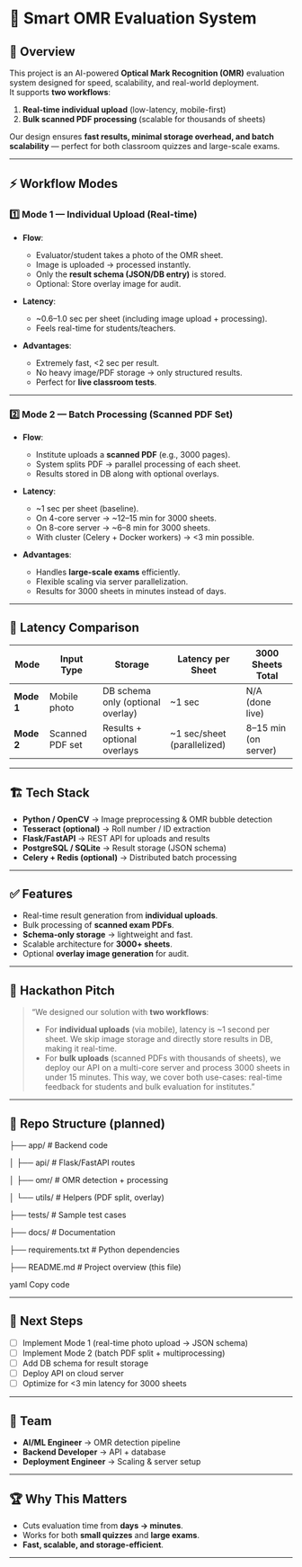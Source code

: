 # 📄 Smart OMR Evaluation System

## 🚀 Overview
This project is an AI-powered **Optical Mark Recognition (OMR)** evaluation system designed for speed, scalability, and real-world deployment.  
It supports **two workflows**:  
1. **Real-time individual upload** (low-latency, mobile-first)  
2. **Bulk scanned PDF processing** (scalable for thousands of sheets)  

Our design ensures **fast results, minimal storage overhead, and batch scalability** — perfect for both classroom quizzes and large-scale exams.

---

## ⚡ Workflow Modes

### 1️⃣ Mode 1 — **Individual Upload (Real-time)**
- **Flow**:
  - Evaluator/student takes a photo of the OMR sheet.
  - Image is uploaded → processed instantly.
  - Only the **result schema (JSON/DB entry)** is stored.
  - Optional: Store overlay image for audit.

- **Latency**:
  - ~0.6–1.0 sec per sheet (including image upload + processing).
  - Feels real-time for students/teachers.

- **Advantages**:
  - Extremely fast, <2 sec per result.
  - No heavy image/PDF storage → only structured results.
  - Perfect for **live classroom tests**.

---

### 2️⃣ Mode 2 — **Batch Processing (Scanned PDF Set)**
- **Flow**:
  - Institute uploads a **scanned PDF** (e.g., 3000 pages).
  - System splits PDF → parallel processing of each sheet.
  - Results stored in DB along with optional overlays.

- **Latency**:
  - ~1 sec per sheet (baseline).
  - On 4-core server → ~12–15 min for 3000 sheets.
  - On 8-core server → ~6–8 min for 3000 sheets.
  - With cluster (Celery + Docker workers) → <3 min possible.

- **Advantages**:
  - Handles **large-scale exams** efficiently.
  - Flexible scaling via server parallelization.
  - Results for 3000 sheets in minutes instead of days.

---

## 🔑 Latency Comparison

| Mode | Input Type | Storage | Latency per Sheet | 3000 Sheets Total |
|------|------------|---------|-------------------|------------------|
| **Mode 1** | Mobile photo | DB schema only (optional overlay) | ~1 sec | N/A (done live) |
| **Mode 2** | Scanned PDF set | Results + optional overlays | ~1 sec/sheet (parallelized) | 8–15 min (on server) |

---

## 🏗️ Tech Stack
- **Python / OpenCV** → Image preprocessing & OMR bubble detection  
- **Tesseract (optional)** → Roll number / ID extraction  
- **Flask/FastAPI** → REST API for uploads and results  
- **PostgreSQL / SQLite** → Result storage (JSON schema)  
- **Celery + Redis (optional)** → Distributed batch processing  

---

## ✅ Features
- Real-time result generation from **individual uploads**.  
- Bulk processing of **scanned exam PDFs**.  
- **Schema-only storage** → lightweight and fast.  
- Scalable architecture for **3000+ sheets**.  
- Optional **overlay image generation** for audit.  

---

## 🎯 Hackathon Pitch
> “We designed our solution with **two workflows**:  
> - For **individual uploads** (via mobile), latency is ~1 second per sheet. We skip image storage and directly store results in DB, making it real-time.  
> - For **bulk uploads** (scanned PDFs with thousands of sheets), we deploy our API on a multi-core server and process 3000 sheets in under 15 minutes. This way, we cover both use-cases: real-time feedback for students and bulk evaluation for institutes.”  

---

## 📂 Repo Structure (planned)
├── app/ # Backend code

│ ├── api/ # Flask/FastAPI routes

│ ├── omr/ # OMR detection + processing

│ └── utils/ # Helpers (PDF split, overlay)

├── tests/ # Sample test cases

├── docs/ # Documentation

├── requirements.txt # Python dependencies

├── README.md # Project overview (this file)

yaml
Copy code

---

## 📌 Next Steps
- [ ] Implement Mode 1 (real-time photo upload → JSON schema)  
- [ ] Implement Mode 2 (batch PDF split + multiprocessing)  
- [ ] Add DB schema for result storage  
- [ ] Deploy API on cloud server  
- [ ] Optimize for <3 min latency for 3000 sheets  

---

## 👥 Team
- **AI/ML Engineer** → OMR detection pipeline  
- **Backend Developer** → API + database  
- **Deployment Engineer** → Scaling & server setup  

---

## 🏆 Why This Matters
- Cuts evaluation time from **days → minutes**.  
- Works for both **small quizzes** and **large exams**.  
- **Fast, scalable, and storage-efficient**.  

---
